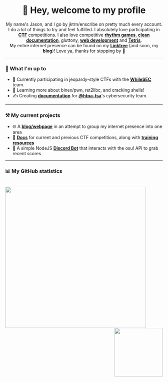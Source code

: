 <h1 align="center">👋 Hey, welcome to my profile</h1>

<p align="center">My name's Jason, and I go by jktrn/enscribe on pretty much every account. I do a lot of things to try and feel fulfilled. I absolutely love participating in <strong><a href="https://ctftime.org/user/130832">CTF</a></strong> competitions. I also love competitive <strong><a href="https://osu.ppy.sh/u/enscribe">rhythm games</a></strong>, <b><a href="https://github.com/htpa-tsa/cyber">clean documentation</a></b>, gluttony, <b><a href="https://github.com/jktrn.github.io">web development</a></b> and <b><a href="https://ch.tetr.io/u/enscribe">Tetris</a></b>. <br> My entire internet presence can be found on my <strong><a href="https://linktr.ee/enscribe">Linktree</a></strong> (and soon, my <strong><a href="https://jktrn.github.io">blog</a></strong>)! Love ya, thanks for stopping by 💙
</p>

<hr>

### 👤 What I'm up to
- 🚩 Currently participating in jeopardy-style CTFs with the **[WhileSEC](https://github.com/WhileSEC)** team.
- 🌱 Learning more about binex/pwn, ret2libc, and cracking shells!
- ✍️ Creating **[documentation](https://github.com/htpa-tsa/cyber)** for **[@htpa-tsa](https://github.com/htpa-tsa)**'s cybersecurity team.

<hr>

### ⚒ My current projects
- 🌐 A **[blog/webpage](https://jktrn.github.io)** in an attempt to group my internet presence into one area
- 📝 **[Docs](https://github.com/htpa-tsa/picogym)** for current and previous CTF competitions, along with **[training resources](https://github.com/htpa-tsa/cyber)**
- 💬 A simple NodeJS **[Discord Bot](https://github.com/jktrn/botscribe)** that interacts with the osu! API to grab recent scores

<hr>

### 📊 My GitHub statistics

<br><img width="450" src="https://github-readme-stats.vercel.app/api?username=jktrn&theme=github_dark&show_icons=true&custom_title=jason's statistics&hide=stars&count_private=true&include_all_commits=true" /> <img align="right" height=155 src="https://github-readme-stats.vercel.app/api/top-langs/?username=jktrn&theme=github_dark&layout=compact"/>
